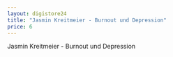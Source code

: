 ```yaml
---
layout: digistore24
title: "Jasmin Kreitmeier - Burnout und Depression"
price: 6
---
```

<p>Jasmin Kreitmeier - Burnout und Depression</p>